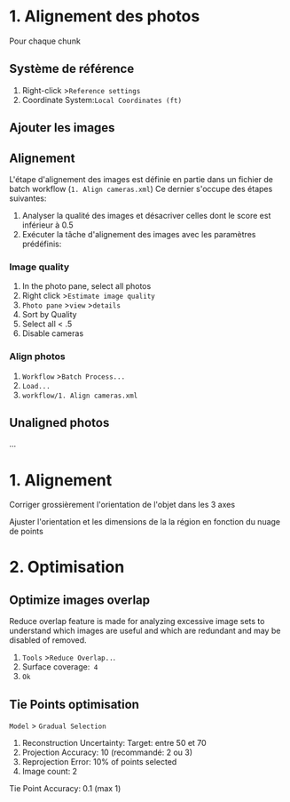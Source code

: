 # 1. Alignement des photos

Pour chaque chunk

## Système de référence

1. Right-click >`Reference settings`
2. Coordinate System:`Local Coordinates (ft)`

## Ajouter les images

## Alignement

L'étape d'alignement des images est définie en partie dans un fichier de batch workflow (`1. Align cameras.xml`) Ce dernier s'occupe des étapes suivantes:

1. Analyser la qualité des images et désacriver celles dont le score est inférieur à 0.5
2. Exécuter la tâche d'alignement des images avec les paramètres prédéfinis:

### Image quality

1. In the photo pane, select all photos
2. Right click >`Estimate image quality`
3. `Photo pane` >`view` >`details`
4. Sort by Quality
5. Select all < .5
6. Disable cameras

### Align photos

1. `Workflow` >`Batch Process...`
2. `Load...`
3. `workflow/1. Align cameras.xml`

## Unaligned photos

...

# 1. Alignement

Corriger grossièrement l'orientation de l'objet dans les 3 axes

Ajuster l'orientation et les dimensions de la la région en fonction du nuage de points

# 2. Optimisation

## Optimize images overlap

Reduce overlap feature is made for analyzing excessive image sets to understand which images are useful and which are redundant and may be disabled of removed.

1. `Tools` >`Reduce Overlap..`.
2. Surface coverage:` 4`
3. `Ok`

## Tie Points optimisation

`Model` > `Gradual Selection`

1. Reconstruction Uncertainty: Target: entre 50 et 70
2. Projection Accuracy: 10 (recommandé: 2 ou 3)
3. Reprojection Error: 10% of points selected
4. Image count: 2

Tie Point Accuracy: 0.1 (max 1)
